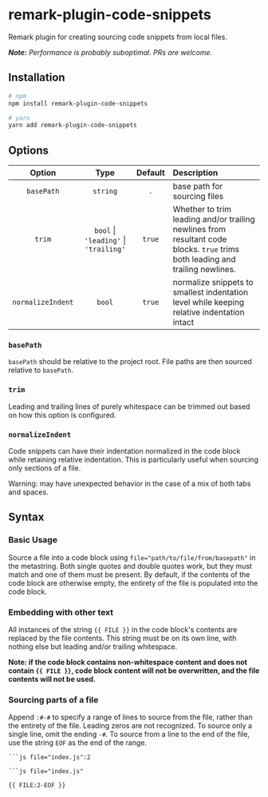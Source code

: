 # remark-plugin-code-snippets

Remark plugin for creating sourcing code snippets from local files.

_**Note:** Performance is probably suboptimal. PRs are welcome._

## Installation

```bash
# npm
npm install remark-plugin-code-snippets

# yarn
yarn add remark-plugin-code-snippets
```

## Options

| Option | Type | Default | Description |
| :-: | :-: | :-: | :-- |
| `basePath` | `string` | `.` | base path for sourcing files
| `trim` | `bool` \| `'leading'` \| `'trailing'` | `true` | Whether to trim leading and/or trailing newlines from resultant code blocks. `true` trims both leading and trailing newlines.
| `normalizeIndent` | `bool` | `true` | normalize snippets to smallest indentation level while keeping relative indentation intact

### `basePath`

`basePath` should be relative to the project root. File paths are then sourced relative to `basePath`.

### `trim`

Leading and trailing lines of purely whitespace can be trimmed out based on how this option is configured.

### `normalizeIndent`

Code snippets can have their indentation normalized in the code block while retaining relative indentation. This is particularly useful when sourcing only sections of a file.

Warning: may have unexpected behavior in the case of a mix of both tabs and spaces.

## Syntax

### Basic Usage

Source a file into a code block using `file="path/to/file/from/basepath"` in the metastring. Both single quotes and double quotes work, but they must match and one of them must be present. By default, if the contents of the code block are otherwise empty, the entirety of the file is populated into the code block.

### Embedding with other text

All instances of the string `{{ FILE }}` in the code block's contents are replaced by the file contents. This string must be on its own line, with nothing else but leading and/or trailing whitespace.

**Note: if the code block contains non-whitespace content and does not contain `{{ FILE }}`, code block content will not be overwritten, and the file contents will not be used.**

### Sourcing parts of a file

Append `:#-#` to specify a range of lines to source from the file, rather than the entirety of the file. Leading zeros are not recognized. To source only a single line, omit the ending `-#`. To source from a line to the end of the file, use the string `EOF` as the end of the range.

    ```js file="index.js":2

    ```js file="index.js"

    {{ FILE:2-EOF }}
